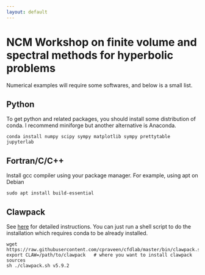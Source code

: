 ```yaml
---
layout: default
---
```


# NCM Workshop on finite volume and spectral methods for hyperbolic problems

Numerical examples will require some softwares, and below is a small list.

## Python

To get python and related packages, you should install some distribution of conda. I recommend miniforge but another alternative is Anaconda.

```shell
conda install numpy scipy sympy matplotlib sympy prettytable jupyterlab
```

## Fortran/C/C++

Install gcc compiler using your package manager. For example, using apt on Debian

```
sudo apt install build-essential
```

## Clawpack

See [here](comp/clawpack.html) for detailed instructions. You can just run a shell script to do the installation which requires conda to be already installed.

```shell
wget https://raw.githubusercontent.com/cpraveen/cfdlab/master/bin/clawpack.sh
export CLAW=/path/to/clawpack   # where you want to install clawpack sources
sh ./clawpack.sh v5.9.2
```
